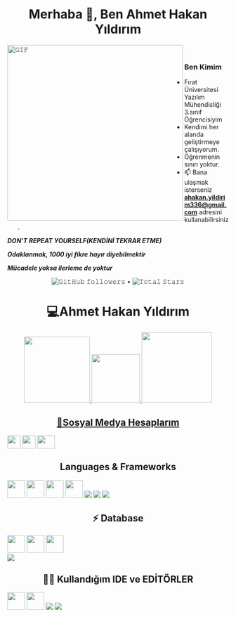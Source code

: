 <h1 align="center">Merhaba 👋, Ben Ahmet Hakan Yıldırım </h1>
 <a target="_blank"><img align="left" height="400" width="400" alt="𝙶𝙸𝙵" src="https://github.com/JayantGoel001/JayantGoel001/blob/master/GIF/github.gif"></a>
<br/>

### Ben Kimim
- Fırat Üniversitesi Yazılım Mühendisliği 3.sınıf Öğrencisiyim  
- Kendimi her alanda geliştirmeye çalışıyorum. 
- Öğrenmenin sınırı yoktur.
- 📫 Bana ulaşmak isterseniz **ahakan.yildirim336@gmail.com** adresini kullanabilirsiniz. 

***DON'T REPEAT YOURSELF(KENDİNİ TEKRAR ETME)***
<br>

***Odaklanmak, 1000 iyi fikre hayır diyebilmektir***
<br>

***Mücadele yoksa ilerleme de yoktur***
<br>

<p align="center">  
  <img alt="𝙶𝚒𝚝𝙷𝚞𝚋 𝚏𝚘𝚕𝚕𝚘𝚠𝚎𝚛𝚜" src="https://img.shields.io/github/followers/ahmethakanyldrm?label=Followers&style=social"> •   
  <img src="https://img.shields.io/github/stars/ahmethakanyldrm?label=Stars" alt="𝚃𝚘𝚝𝚊𝚕 𝚂𝚝𝚊𝚛𝚜">
</p>

<h1 align="center"> 💻Ahmet Hakan Yıldırım</h1>
<p align="center">
<a href="https://github.com/ahmethakanyldrm">
<img height="150em" src="https://github-readme-stats.vercel.app/api?username=ahmethakanyldrm&show_icons=true&theme=react&include_all_commits=true&count_private=true"/> 
 <img height="110em" src="https://user-images.githubusercontent.com/74311713/129813126-5c620ff2-cc3b-47a2-b419-974708ceb5fe.png"/>
<img height="160em" src="https://github-readme-stats.vercel.app/api/top-langs/?username=ahmethakanyldrm&layout=compact&langs_count=16&theme=react"/>
 </div>
</p>

 <h2 align="center">🤝Sosyal Medya Hesaplarım </h2>
<p align="left">
<a href="https://www.linkedin.com/in/ahmet-hakan-yildirim-29686b1ab/" target="blank"><img align="center" src="https://velanovascular.com/wp-content/uploads/2020/06/LinkedIn.png" height="30" width="30" /></a>
<a href="https://instagram.com/coder.ahmett" target="blank"><img align="center" src="https://upload.wikimedia.org/wikipedia/commons/thumb/e/e7/Instagram_logo_2016.svg/1200px-Instagram_logo_2016.svg.png"  height="30" width="30" /></a>
<a href="https://medium.com/@ahakan.yildirim336" target="blank"><img align="center" src="https://cdn.jsdelivr.net/npm/simple-icons@3.0.1/icons/medium.svg" height="30" width="40" />
</a>
</p>

<h2 align="center">Languages & Frameworks</h2>

<p align="center">
  
<code><img height="40" width="40" src="https://cdn.icon-icons.com/icons2/2415/PNG/512/csharp_original_logo_icon_146578.png"></code>
<code><img height="40" width="40" src="https://cdn.iconscout.com/icon/free/png-256/java-60-1174953.png"></code>
<code><img height="40" width="40" src="https://static.cdnlogo.com/logos/f/30/flutter.svg"></code>
<code><img height="40" width="40" src="https://upload.wikimedia.org/wikipedia/commons/thumb/7/74/Kotlin_Icon.png/600px-Kotlin_Icon.png"></code>
 <code><img src="https://img.icons8.com/color/48/000000/python--v1.png"/></code>
 <code><img src="https://img.icons8.com/color/48/000000/c-programming.png"/></code>
  <code><img src="https://img.icons8.com/color/48/000000/arduino.png"/></code>
 

</p>

<h2 align="center">⚡ Database</h2>

<p align="center">
  
<code><img height="40" width="40" src="http://pngimg.com/uploads/mysql/mysql_PNG35.png"></code>
<code><img height="40" width="40" src="https://img.icons8.com/color/480/microsoft-sql-server.png"></code>
 <code><img height="40" width="40" src="https://brandslogos.com/wp-content/uploads/images/firebase-logo.png"></code>
  <code> <img src="https://img.icons8.com/color/48/000000/postgreesql.png"/></code>


</p>

<h2 align="center">👩‍💻 Kullandığım IDE ve EDİTÖRLER</h2>

<p align="center">
  
<code><img height="40" width="40" src="https://img.icons8.com/fluency/48/000000/android-studio--v2.png"></code>
<code><img height="40" width="40" src="https://img.utdstc.com/icon/ebd/c75/ebdc759e8c0dd0f603ea13620f6f2ff5221bc73ac9a823e9356ca7e09b90488a:200"></code>
 <code><img src="https://img.icons8.com/fluency/48/000000/visual-studio-2019.png"/></code>
 <code><img src="https://img.icons8.com/fluency/48/000000/spyder-ide.png"/></code>
 
</p>



   










